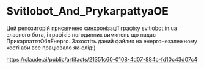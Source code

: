 # Svitlobot_And_PrykarpattyaOE
Цей репозиторій присвячено синхронізації графіку svitlobot.in.ua власного бота, і графіків погодинних вимкнень що надає ПрикарпаттяОблЕнерго.
Захостіть даний файлик на енергонезалежному хості аби все працювало як-слід:)

https://claude.ai/public/artifacts/21351c60-0108-4d07-884c-fd10c43d07c4
